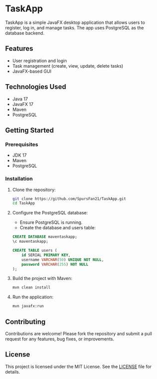 # TaskApp

TaskApp is a simple JavaFX desktop application that allows users to register, log in, and manage tasks. The app uses PostgreSQL as the database backend.

## Features

- User registration and login
- Task management (create, view, update, delete tasks)
- JavaFX-based GUI

## Technologies Used

- Java 17
- JavaFX 17
- Maven
- PostgreSQL

## Getting Started

### Prerequisites

- JDK 17
- Maven
- PostgreSQL

### Installation

1. Clone the repository:

    ```bash
    git clone https://github.com/SpursFan21/TaskApp.git
    cd TaskApp
    ```

2. Configure the PostgreSQL database:

    - Ensure PostgreSQL is running.
    - Create the database and users table:
    
    ```sql
    CREATE DATABASE maventaskapp;
    \c maventaskapp;
    
    CREATE TABLE users (
        id SERIAL PRIMARY KEY,
        username VARCHAR(50) UNIQUE NOT NULL,
        password VARCHAR(255) NOT NULL
    );
    ```

3. Build the project with Maven:

    ```bash
    mvn clean install
    ```

4. Run the application:

    ```bash
    mvn javafx:run
    ```

## Contributing

Contributions are welcome! Please fork the repository and submit a pull request for any features, bug fixes, or improvements.

## License

This project is licensed under the MIT License. See the [LICENSE](LICENSE) file for details.
